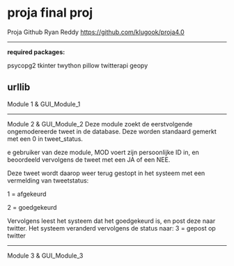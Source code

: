 # proja final proj
Proja Github Ryan Reddy
https://github.com/klugook/proja4.0

-------------------------------------------
**required packages:**

psycopg2
tkinter
twython
pillow
twitterapi
geopy


urllib
-------------------------------------------

Module 1 & GUI_Module_1 



-------------------------------------------

Module 2 & GUI_Module_2
Deze module zoekt de eerstvolgende ongemodereerde tweet in de database.
Deze worden standaard gemerkt met een 0 in tweet_status.

e gebruiker van deze module, 
MOD voert zijn persoonlijke ID in, 
en beoordeeld vervolgens de tweet met een JA of een NEE.

Deze tweet wordt daarop weer terug gestopt in het systeem met een vermelding van tweetstatus:

1 = afgekeurd

2 = goedgekeurd

Vervolgens leest het systeem dat het goedgekeurd is, en post deze naar twitter. 
Het systeem veranderd vervolgens de status naar:
3 = gepost op twitter

-------------------------------------------

Module 3 & GUI_Module_3